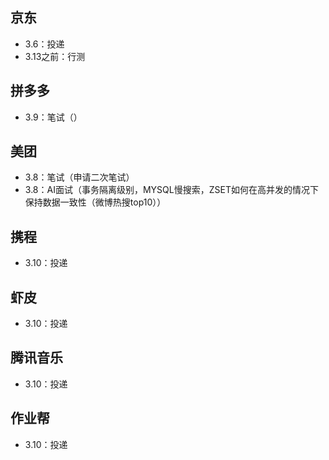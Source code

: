 
## 京东
- 3.6：投递
- 3.13之前：行测

## 拼多多
- 3.9：笔试（）

## 美团
- 3.8：笔试（申请二次笔试）
- 3.8：AI面试（事务隔离级别，MYSQL慢搜索，ZSET如何在高并发的情况下保持数据一致性（微博热搜top10））


## 携程
- 3.10：投递


## 虾皮
- 3.10：投递


## 腾讯音乐
- 3.10：投递


## 作业帮
- 3.10：投递


